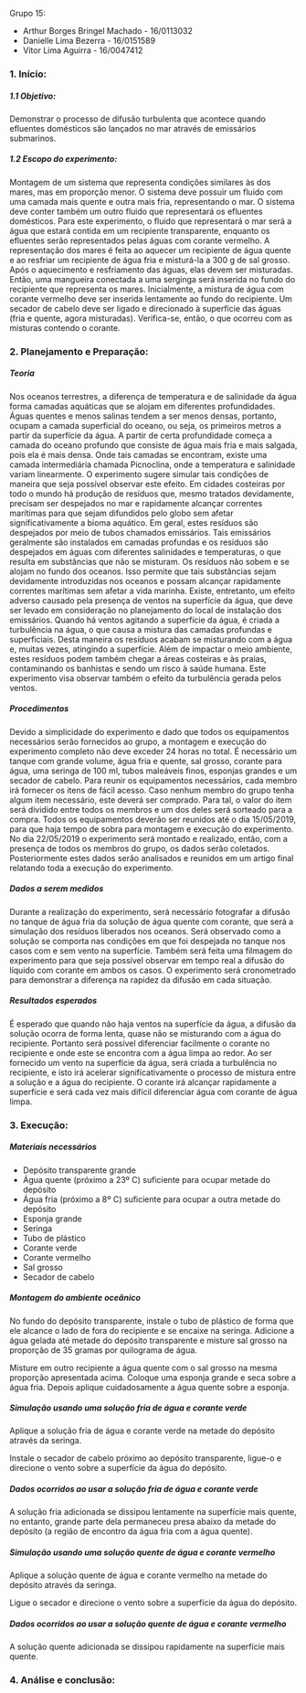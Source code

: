 Grupo 15:
- Arthur Borges Bringel Machado - 16/0113032
- Danielle Lima Bezerra - 16/0151589
- Vitor Lima Aguirra - 16/0047412

### 1.	Início:

##### 1.1 Objetivo:
Demonstrar o processo de difusão turbulenta que acontece quando efluentes domésticos são lançados no mar através de emissários submarinos.

##### 1.2 Escopo do experimento:
Montagem de um sistema que representa condições similares às dos mares, mas em proporção menor.
O sistema deve possuir um fluido com uma camada mais quente e outra mais fria, representando o mar. O sistema deve conter também um outro fluido que representará os efluentes domésticos. Para este experimento, o fluido que representará o mar será a água que estará contida em um recipiente transparente, enquanto os efluentes serão representados pelas águas com corante vermelho.
A representação dos mares é feita ao aquecer um recipiente de água quente e ao resfriar um recipiente de água fria e misturá-la a 300 g de sal grosso. Após o aquecimento e resfriamento das águas, elas devem ser misturadas. Então, uma mangueira conectada a uma serginga será inserida no fundo do recipiente que representa os mares. Inicialmente, a mistura de água com corante vermelho deve ser inserida lentamente ao fundo do recipiente. Um secador de cabelo deve ser ligado e direcionado à superfície das águas (fria e quente, agora misturadas). Verifica-se, então, o que ocorreu com as misturas contendo o corante.

### 2.	Planejamento e Preparação:
##### Teoria 
Nos oceanos terrestres, a diferença de temperatura e de salinidade da água forma camadas aquáticas que se alojam em diferentes profundidades. Águas quentes e menos salinas tendem a ser menos densas, portanto, ocupam a camada superficial do oceano, ou seja, os primeiros metros a partir da superfície da água. A partir de certa profundidade começa a camada do oceano profundo que consiste de água mais fria e mais salgada, pois ela é mais densa. Onde tais camadas se encontram, existe uma camada intermediária chamada Picnoclina, onde a temperatura e salinidade variam linearmente. O experimento sugere simular tais condições de maneira que seja possível observar este efeito. 
Em cidades costeiras por todo o mundo há produção de resíduos que, mesmo tratados devidamente, precisam ser despejados no mar e rapidamente alcançar correntes marítimas para que sejam difundidos pelo globo sem afetar significativamente a bioma aquático. Em geral, estes resíduos são despejados por meio de tubos chamados emissários. Tais emissários geralmente são instalados em camadas profundas e os resíduos são despejados em águas com diferentes salinidades e temperaturas, o que resulta em substâncias que não se misturam. Os resíduos não sobem e se alojam no fundo dos oceanos. Isso permite que tais substâncias sejam devidamente introduzidas nos oceanos e possam alcançar rapidamente correntes marítimas sem afetar a vida marinha. 
Existe, entretanto, um efeito adverso causado pela presença de ventos na superfície da água, que deve ser levado em consideração no planejamento do local de instalação dos emissários. 
Quando há ventos agitando a superfície da água, é criada a turbulência na água, o que causa a mistura das camadas profundas e superficiais. Desta maneira os resíduos acabam se misturando com a água e, muitas vezes, atingindo a superfície. Além de impactar o meio ambiente, estes resíduos podem também chegar a áreas costeiras e às praias, contaminando os banhistas e sendo um risco à saúde humana. Este experimento visa observar também o efeito da turbulência gerada pelos ventos. 
	
	
##### Procedimentos 
Devido a simplicidade do experimento e dado que todos os equipamentos necessários serão fornecidos ao grupo, a montagem e execução do experimento completo não deve exceder 24 horas no total. É necessário um tanque com grande volume, água fria e quente, sal grosso, corante para água, uma seringa de 100 ml, tubos maleáveis finos, esponjas grandes e um secador de cabelo. 
Para reunir os equipamentos necessários, cada membro irá fornecer os itens de fácil acesso. Caso nenhum membro do grupo tenha algum item necessário, este deverá ser comprado. Para tal, o valor do item será dividido entre todos os membros e um dos deles será sorteado para a compra. Todos os equipamentos deverão ser reunidos até o dia 15/05/2019, para que haja tempo de sobra para montagem e execução do experimento. No dia 22/05/2019 o experimento será montado e realizado, então, com a presença de todos os membros do grupo, os dados serão coletados. Posteriormente estes dados serão analisados e reunidos em um artigo final relatando toda a execução do experimento.
	
##### Dados a serem medidos
Durante a realização do experimento, será necessário fotografar a difusão no tanque de água fria da solução de água quente com corante, que será a simulação dos resíduos liberados nos oceanos. Será observado como a solução se comporta nas condições em que foi despejada no tanque nos casos com e sem vento na superfície. Também será feita uma filmagem do experimento para que seja possível observar em tempo real a difusão do líquido com corante em ambos os casos. O experimento será cronometrado para demonstrar a diferença na rapidez da difusão em cada situação.
	
##### Resultados esperados
É esperado que quando não haja ventos na superfície da água, a difusão da solução ocorra de forma lenta, quase não se misturando com a água do recipiente. Portanto será possível diferenciar facilmente o corante no recipiente e onde este se encontra com a água limpa ao redor.
Ao ser fornecido um vento na superfície da água, será criada a turbulência no recipiente, e isto irá acelerar significativamente o processo de mistura entre a solução e a água do recipiente. O corante irá alcançar rapidamente a superfície e será cada vez mais difícil diferenciar água com corante de água limpa.

### 3.	Execução:
##### Materiais necessários
- Depósito transparente grande
- Água quente (próximo a 23º C) suficiente para ocupar metade do depósito
- Água fria (próximo a 8º C) suficiente para ocupar a outra metade do depósito
- Esponja grande
- Seringa
- Tubo de plástico
- Corante verde
- Corante vermelho
- Sal grosso
- Secador de cabelo

##### Montagem do ambiente oceânico
No fundo do depósito transparente, instale o tubo de plástico de forma que ele alcance o lado de fora do recipiente e se encaixe na seringa.
Adicione a água gelada até metade do depósito transparente e misture sal grosso na proporção de 35 gramas por quilograma de água.

Misture em outro recipiente a água quente com o sal grosso na mesma proporção apresentada acima. Coloque uma esponja grande e seca sobre a água fria. Depois aplique cuidadosamente a água quente sobre a esponja.

##### Simulação usando uma solução fria de água e corante verde
Aplique a solução fria de água e corante verde na metade do depósito através da seringa.

Instale o secador de cabelo próximo ao depósito transparente, ligue-o e direcione o vento sobre a superfície da água do depósito.

##### Dados ocorridos ao usar a solução fria de água e corante verde
A solução fria adicionada se dissipou lentamente na superfície mais quente, no entanto, grande parte dela permaneceu presa abaixo da metade do depósito (a região de encontro da água fria com a água quente).

##### Simulação usando uma solução quente de água e corante vermelho
Aplique a solução quente de água e corante vermelho na metade do depósito através da seringa.

Ligue o secador e direcione o vento sobre a superfície da água do depósito.

##### Dados ocorridos ao usar a solução quente de água e corante vermelho
A solução quente adicionada se dissipou rapidamente na superfície mais quente.

### 4.	Análise e conclusão:
